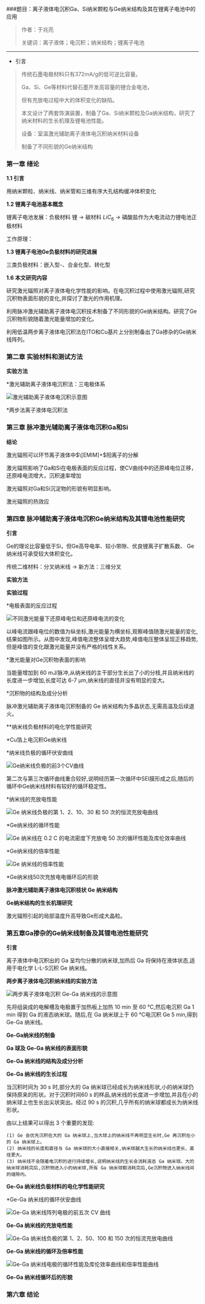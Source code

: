 ###题目：离子液体电沉积Ga、Si纳米颗粒与Ge纳米结构及其在锂离子电池中的应用

>作者：于兆亮
>
>关键词：离子液体；电沉积；纳米结构；锂离子电池

---

* 引言

> 传统石墨电极材料只有372mA/g的低可逆比容量。
>
> Ga、Si、Ge等材料代替石墨开发高容量的锂合金电池，
>
> 但有充放电过程中大的体积变化的缺陷。
>
> 本文设计了两套饰演装置，制备了Ga、Si纳米颗粒及Ga纳米结构，研究了纳米材料的生长机理及锂电池性能。
>
> 设备：室温激光辅助离子液体电沉积纳米材料设备
>
> 制备了不同形貌的Ge纳米结构

### 第一章 绪论

**1.1 引言**

用纳米颗粒、纳米线、纳米管和三维有序大孔结构缓冲体积变化

**1.2 锂离子电池基本概念**

锂离子电池发展：负极材料 锂 -> 碳材料 $LiC_6$ -> 磷酸盐作为大电流动力锂电池正极材料

工作原理：

**1.3 锂离子电池Ge负极材料的研究进展**

三类负极材料：嵌入型-、合金化型、转化型

**1.6 本文研究内容**

研究激光辐照对离子液体电化学性能的影响。在电沉积过程中使用激光辐照,研究沉积物表面形貌的变化,并探讨了激光的作用机理。

利用脉冲激光辅助离子液体电沉积技术制备了不同形貌的Ge纳米结构。研究了Ge沉积物形貌随着激光能量增加的变化。

利用低温两步离子液体电沉积法在ITO和Cu基片上分别制备出了Ga掺杂的Ge纳米线阵列。

### 第二章 实验材料和测试方法

**实验方法**

*激光辅助离子液体电沉积法：三电极体系

![激光辅助离子液体电沉积示意图](imgs/fig3-3激光辅助离子液体电沉积示意图.jpg)

*两步法离子液体电沉积法

### 第三章 脉冲激光辅助离子液体电沉积Ga和Si

**结论**

激光辐照可以环节离子液体中$\[EMIM]+$阳离子的分解

激光辐照影响了Ga和Si在电极表面的反应过程，使CV曲线中的还原峰电位正移，还原峰电流增大，沉积速率增加

激光辐照对Ga和Si沉淀物的形貌有明显影响。

激光辐照的热效应

### 第四章 脉冲辅助离子液体电沉积Ge纳米结构及其锂电池性能研究

**引言**

Ge的理论比容量低于Si，但Ge高导电率、较小带隙、优良锂离子扩散系数、
Ge纳米线可承受较大体积变化。

传统二维材料：分叉纳米线 -> 新方法：三维分叉

**实验方法**

**实验过程**

*电极表面的反应过程

![不同激光能量下还原峰电位和还原峰电流的变化](imgs/fig4-2不同激光能量下还原峰电位和还原峰电流的变化.jpg)

以峰电流跟峰电位的数值为纵坐标,激光能量为横坐标,观察峰值随激光能量的变化,结果如图所示。从图中发现,峰值电流整体呈增大趋势,峰值电压整体呈现正移趋势,但是峰值的变化跟激光能量并没有严格的线性关系。

*激光能量对Ge沉积物表面的影响

当能量增加到 60 mJ/脉冲,从纳米线的主干部分生长出了小的分枝,并且纳米线的长度进一步增加,长度可达 6-7 μm,纳米线的直径并没有明显的变大。

*沉积物的结构及成分分析

脉冲激光辅助离子液体电沉积制备的 Ge 纳米结构为多晶状态,无需高温及后续退火。

**纳米线负极材料的电化学性能研究

*Cu箔上电沉积Ge纳米线

*纳米线负极的循环伏安曲线

![Ge纳米线负极的前3个CV曲线](imgs/fig4-8Ge纳米线负极的前3个CV曲线.jpg)

第二次与第三次循环曲线重合较好,说明经历第一次循环中SEI膜形成之后,随后的循环中Ge纳米线材料有较好的循环稳定性。

*纳米线的充放电性能

![Ge 纳米线负极的第 1、2、10、30 和 50 次的恒流充放电曲线](imgs/fig4-9Ge纳米线负极的恒流充放电曲线.png)

*Ge纳米线的循环性能

![Ge 纳米线在 0.2 C 的电流密度下充放电 50 次的循环性能及库伦效率曲线](imgs/fig4-10Ge纳米线循环性能及库伦效率曲线.png)

*Ge纳米线的倍率性能

![Ge 纳米线的倍率性能](imgs/fig4-11Ge纳米线的倍率性能.png)

*Ge纳米线50次充放电电循环后的形貌

**脉冲激光辅助离子液体电沉积枝状 Ge 纳米结构**

**Ge纳米结构的生长机理研究**

激光辐照引起的局部温度升高导致Ge形成大晶粒。

### 第五章Ga掺杂的Ge纳米线制备及其锂电池性能研究

**引言**

离子液体中电沉积出的 Ga 呈均匀分散的纳米球,加热后 Ga 将保持在液体状态,适用于电化学 L-L-S沉积 Ge 纳米线。

**两步离子液体电沉积纳米线的实验方法**

![两步离子液体电沉积 Ge-Ga 纳米线的示意图](imgs/fig5-1两步离子液体电沉积Ge-Ga纳米线的示意图.png)

先将组装成的电解槽及电极置于加热板上加热 10 min 至 60 °C,然后电沉积 Ga 1 min 得到 Ga 的液态纳米球。随后,在 Ga 纳米球上于 60 °C电沉积 Ge 5 min,得到 Ge-Ga 纳米线。

**Ge-Ga纳米线的制备**

**Ga 球及 Ge-Ga 纳米线的表面形貌**

**Ge-Ga 纳米线的结构及成分分析**

**Ge-Ga 纳米线的生长过程**

当沉积时间为 30 s 时,部分大的 Ga 纳米球已经成长为纳米线形状,小的纳米球仍保持原来的形状。对于沉积时间60 s 的样品,纳米线的长度进一步增加,并且在小的纳米球上也生长出尖状突出。经过 90 s 的沉积,几乎所有的纳米球都成长为纳米线形状。

由以上结果可以得出 3 个重要的发现:

    (1) Ge 会优先沉积在大的 Ga 纳米球上,当大球上的纳米线不再明显生长时,Ge 再沉积在小的 Ga 纳米球上。
    (2) 纳米线的长度和直径与 Ga 纳米球的大小直接相关,纳米球越大生长的纳米线也更长、直径更大。
    (3) 纳米线不会随着电沉积的进行持续增长,说明纳米线的生长会消耗液态 Ga 纳米球。大的纳米球消耗完后,沉积物进入小的纳米球,所有 Ga 纳米球都消耗完后,Ge沉积物进入纳米线间的缝隙内。
    
**Ge-Ga 纳米线负极材料的电化学性能研究**

*Ge-Ga 纳米线的循环伏安曲线

![Ge-Ga 纳米线阵列电极的前五次 CV 曲线](imgs/fig5-14Ge-Ga纳米线阵列电极的前五次CV曲线.png)

**Ge-Ga 纳米线的充放电性能**

![Ge-Ga 纳米线负极的第 1、2、50、100 和 150 次的恒流充放电曲线](imgs/fig5-15Ge-Ga纳米线负极的恒流充放电曲线.png)

**Ge-Ga 纳米线的循环及倍率性能**

![Ge-Ga 纳米线电极的循环性能及库伦效率曲线和倍率性能曲线](imgs/fig5-16Ge-Ga纳米线电极的循环性能及库伦效率曲线和倍率性能曲线.png)

**Ge-Ga 纳米线循环后的形貌**

### 第六章 结论